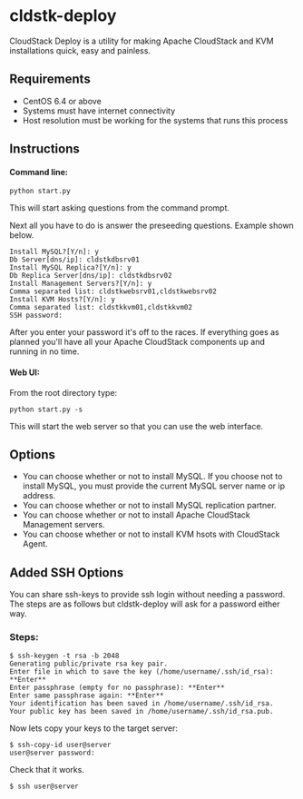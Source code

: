 cldstk-deploy
=============

CloudStack Deploy is a utility for making Apache CloudStack and KVM  installations quick, easy and painless.

## Requirements

- CentOS 6.4 or above
- Systems must have internet connectivity
- Host resolution must be working for the systems that runs this process

## Instructions

#### Command line:

    python start.py
    
This will start asking questions from the command prompt.

Next all you have to do is answer the preseeding questions. Example shown below.

    Install MySQL?[Y/n]: y
    Db Server[dns/ip]: cldstkdbsrv01
    Install MySQL Replica?[Y/n]: y
    Db Replica Server[dns/ip]: cldstkdbsrv02
    Install Management Servers?[Y/n]: y
    Comma separated list: cldstkwebsrv01,cldstkwebsrv02 
    Install KVM Hosts?[Y/n]: y
    Comma separated list: cldstkkvm01,cldstkkvm02
    SSH password:
    
After you enter your password it's off to the races. If everything goes as planned you'll have all your Apache CloudStack components up and running in no time.

#### Web UI:

From the root directory type:

    python start.py -s

This will start the web server so that you can use the web interface.


## Options

- You can choose whether or not to install MySQL. If you choose not to install MySQL, you must provide the current MySQL server name or ip address.
- You can choose whether or not to install MySQL replication partner.
- You can choose whether or not to install Apache CloudStack Management servers.
- You can choose whether or not to install KVM hsots with CloudStack Agent.

## Added SSH Options

You can share ssh-keys to provide ssh login without needing a password. The steps are as follows but cldstk-deploy will ask for a password either way.

### Steps:
    $ ssh-keygen -t rsa -b 2048
    Generating public/private rsa key pair.
    Enter file in which to save the key (/home/username/.ssh/id_rsa): **Enter**
    Enter passphrase (empty for no passphrase): **Enter**
    Enter same passphrase again: **Enter**
    Your identification has been saved in /home/username/.ssh/id_rsa.
    Your public key has been saved in /home/username/.ssh/id_rsa.pub.

Now lets copy your keys to the target server:

    $ ssh-copy-id user@server
    user@server password: 

Check that it works.

    $ ssh user@server


